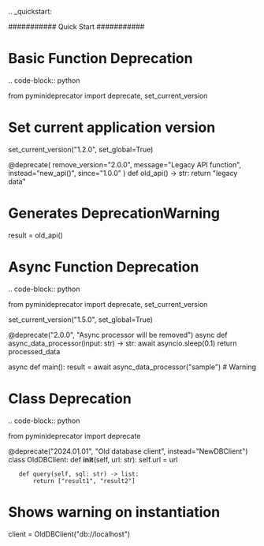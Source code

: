 .. _quickstart:

###########
Quick Start
###########

Basic Function Deprecation
==========================

.. code-block:: python

   from pyminideprecator import deprecate, set_current_version

   # Set current application version
   set_current_version("1.2.0", set_global=True)

   @deprecate(
       remove_version="2.0.0",
       message="Legacy API function",
       instead="new_api()",
       since="1.0.0"
   )
   def old_api() -> str:
       return "legacy data"

   # Generates DeprecationWarning
   result = old_api()

Async Function Deprecation
==========================

.. code-block:: python

   from pyminideprecator import deprecate, set_current_version

   set_current_version("1.5.0", set_global=True)

   @deprecate("2.0.0", "Async processor will be removed")
   async def async_data_processor(input: str) -> str:
       await asyncio.sleep(0.1)
       return processed_data

   async def main():
       result = await async_data_processor("sample")  # Warning

Class Deprecation
=================

.. code-block:: python

   from pyminideprecator import deprecate

   @deprecate("2024.01.01", "Old database client", instead="NewDBClient")
   class OldDBClient:
       def __init__(self, url: str):
           self.url = url

       def query(self, sql: str) -> list:
           return ["result1", "result2"]

   # Shows warning on instantiation
   client = OldDBClient("db://localhost")
